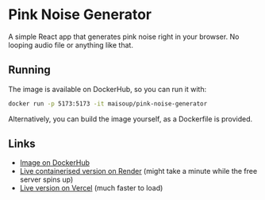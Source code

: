 # Pink Noise Generator

A simple React app that generates pink noise right in your browser. No looping audio file or anything like that.

## Running

The image is available on DockerHub, so you can run it with:

```bash
docker run -p 5173:5173 -it maisoup/pink-noise-generator  
```

Alternatively, you can build the image yourself, as a Dockerfile is provided.

## Links

- [Image on DockerHub](https://hub.docker.com/r/maisoup/pink-noise-generator)
- [Live containerised version on Render](https://pink-noise-generator.onrender.com/) (might take a minute while the free server spins up)
- [Live version on Vercel](https://pink-noise-generator.vercel.app/) (much faster to load)